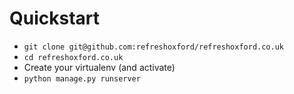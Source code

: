 # Quickstart
* `git clone git@github.com:refreshoxford/refreshoxford.co.uk`
* `cd refreshoxford.co.uk`
* Create your virtualenv (and activate)
* `python manage.py runserver`

